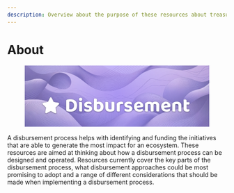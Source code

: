 ```yaml
---
description: Overview about the purpose of these resources about treasury disbursement
---
```


# About

<figure><img src=".gitbook/assets/disbursement-header-generated.png" alt=""><figcaption></figcaption></figure>

A disbursement process helps with identifying and funding the initiatives that are able to generate the most impact for an ecosystem. These resources are aimed at thinking about how a disbursement process can be designed and operated. Resources currently cover the key parts of the disbursement process, what disbursement approaches could be most promising to adopt and a range of different considerations that should be made when implementing a disbursement process.
